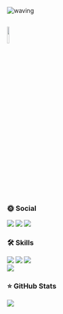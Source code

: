![waving](https://capsule-render.vercel.app/api?type=waving&height=130&&fontAlign=80&fontAlignY=40&color=gradient)

## <img src="https://raw.githubusercontent.com/Tarikul-Islam-Anik/Animated-Fluent-Emojis/master/Emojis/Animals/Rabbit Face.png" width="10%">

### 🌞 Social
<a href="mailto:redzisu@gmail.com"><img src="https://img.shields.io/badge/redzisu@gmail.com-EA4335?style=flat-square&logo=Gmail&logoColor=white"></a>
<img src="https://img.shields.io/badge/@redzisu-E4405F?style=flat-square&logo=instagram&logoColor=white"></a>
<a href="https://velog.io/@redzisu/posts"><img src="https://img.shields.io/badge/Velog-20C997?style=flat-square&logo=Velog&logoColor=white"></a>

### 🛠️ Skills
<img src="https://img.shields.io/badge/Java-ED8B00?style=flat-square&logo=openjdk&logoColor=white"></img>
<img src="https://img.shields.io/badge/Spring-6DB33F?style=flat-square&logo=spring&logoColor=white"></img>
<img src="https://img.shields.io/badge/JavaScript-F7DF1E?style=flat-square&logo=JavaScript&logoColor=white"></img><br>
<img src="https://img.shields.io/badge/WebSquare5-294B81?style=flat-square&logo=Websquare&logoColor=white"></img>


### ⭐ GitHub Stats
<img src="https://github-readme-stats.vercel.app/api?username=redzisu&show_icons=true&theme=ambient_gradient">
